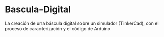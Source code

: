 # Bascula-Digital
La creación de una báscula digital sobre un simulador (TinkerCad), con el proceso de caracterización y el código de Arduino
